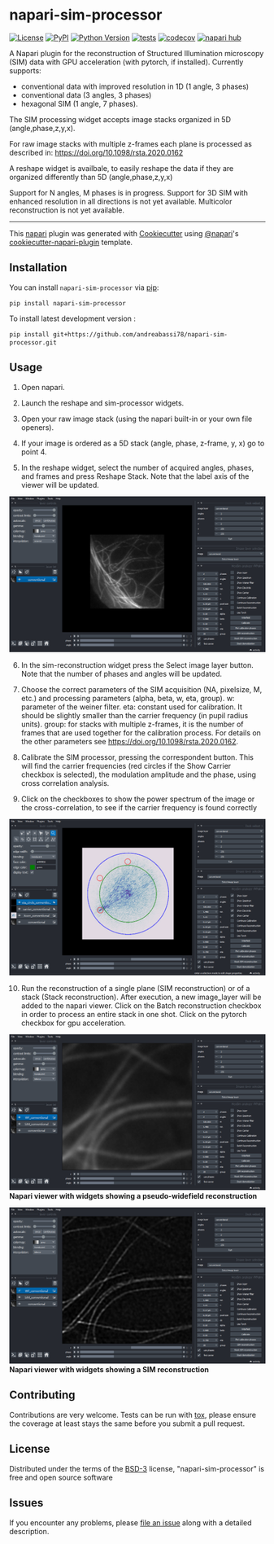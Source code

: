 # napari-sim-processor

[![License](https://img.shields.io/pypi/l/napari-sim-processor.svg?color=green)](https://github.com/andreabassi78/napari-sim-processor/raw/main/LICENSE)
[![PyPI](https://img.shields.io/pypi/v/napari-sim-processor.svg?color=green)](https://pypi.org/project/napari-sim-processor)
[![Python Version](https://img.shields.io/pypi/pyversions/napari-sim-processor.svg?color=green)](https://python.org)
[![tests](https://github.com/andreabassi78/napari-sim-processor/workflows/tests/badge.svg)](https://github.com/andreabassi78/napari-sim-processor/actions)
[![codecov](https://codecov.io/gh/andreabassi78/napari-sim-processor/branch/main/graph/badge.svg)](https://codecov.io/gh/andreabassi78/napari-sim-processor)
[![napari hub](https://img.shields.io/endpoint?url=https://api.napari-hub.org/shields/napari-sim-processor)](https://napari-hub.org/plugins/napari-sim-processor)

A Napari plugin for the reconstruction of Structured Illumination microscopy (SIM) data with GPU acceleration (with pytorch, if installed).
Currently supports:    
   - conventional data with improved resolution in 1D (1 angle, 3 phases)
   - conventional data (3 angles, 3 phases)
   - hexagonal SIM (1 angle, 7 phases).

The SIM processing widget accepts image stacks organized in 5D (angle,phase,z,y,x).

For raw image stacks with multiple z-frames each plane is processed as described in:
	https://doi.org/10.1098/rsta.2020.0162
    
A reshape widget is availbale, to easily reshape the data if they are organized differently than 5D (angle,phase,z,y,x)
    
Support for N angles, M phases is in progress.
Support for 3D SIM with enhanced resolution in all directions is not yet available.
Multicolor reconstruction is not yet available.  

----------------------------------

This [napari] plugin was generated with [Cookiecutter] using [@napari]'s [cookiecutter-napari-plugin] template.

<!--
Don't miss the full getting started guide to set up your new package:
https://github.com/napari/cookiecutter-napari-plugin#getting-started

and review the napari docs for plugin developers:
https://napari.org/plugins/index.html
-->

## Installation

You can install `napari-sim-processor` via [pip]:

    pip install napari-sim-processor


To install latest development version :

    pip install git+https://github.com/andreabassi78/napari-sim-processor.git


## Usage

1) Open napari. 

2) Launch the reshape and sim-processor widgets.

3) Open your raw image stack (using the napari built-in or your own file openers).

4) If your image is ordered as a 5D stack (angle, phase, z-frame, y, x) go to point 4. 

5) In the reshape widget, select the number of acquired angles, phases, and frames and press Reshape Stack. Note that the label axis of the viewer will be updated.

![raw](https://github.com/andreabassi78/napari-sim-processor/blob/main/images/Picture1.png)

6) In the sim-reconstruction widget press the Select image layer button. Note that the number of phases and angles will be updated. 

7) Choose the correct parameters of the SIM acquisition (NA, pixelsize, M, etc.) and processing parameters (alpha, beta, w, eta, group).
	w: parameter of the weiner filter.
	eta: constant used for calibration. It should be slightly smaller than the carrier frequency (in pupil radius units). 
	group: for stacks with multiple z-frames, it is the number of frames that are used together for the calibration process.
	For details on the other parameters see https://doi.org/10.1098/rsta.2020.0162.

8) Calibrate the SIM processor, pressing the correspondent button. This will find the carrier frequencies (red circles if the Show Carrier checkbox is selected), the modulation amplitude and the phase, using cross correlation analysis.

9) Click on the checkboxes to show the power spectrum of the image or the cross-correlation, to see if the carrier frequency is found correctly

![raw](https://github.com/andreabassi78/napari-sim-processor/blob/main/images/Picture2.png)

10) Run the reconstruction of a single plane (SIM reconstruction) or of a stack (Stack reconstruction). After execution, a new image_layer will be added to the napari viewer. Click on the Batch reconstruction checkbox in order to process an entire stack in one shot. Click on the pytorch checkbox for gpu acceleration.

![raw](https://github.com/andreabassi78/napari-sim-processor/blob/main/images/Picture3b.png)
**Napari viewer with widgets showing a pseudo-widefield reconstruction**

![raw](https://github.com/andreabassi78/napari-sim-processor/blob/main/images/Picture3.png)
**Napari viewer with widgets showing a SIM reconstruction**

## Contributing

Contributions are very welcome. Tests can be run with [tox], please ensure
the coverage at least stays the same before you submit a pull request.

## License

Distributed under the terms of the [BSD-3] license,
"napari-sim-processor" is free and open source software

## Issues

If you encounter any problems, please [file an issue] along with a detailed description.

[napari]: https://github.com/napari/napari
[Cookiecutter]: https://github.com/audreyr/cookiecutter
[@napari]: https://github.com/napari
[MIT]: http://opensource.org/licenses/MIT
[BSD-3]: http://opensource.org/licenses/BSD-3-Clause
[GNU GPL v3.0]: http://www.gnu.org/licenses/gpl-3.0.txt
[GNU LGPL v3.0]: http://www.gnu.org/licenses/lgpl-3.0.txt
[Apache Software License 2.0]: http://www.apache.org/licenses/LICENSE-2.0
[Mozilla Public License 2.0]: https://www.mozilla.org/media/MPL/2.0/index.txt
[cookiecutter-napari-plugin]: https://github.com/napari/cookiecutter-napari-plugin

[file an issue]: https://github.com/andreabassi78/napari-sim-processor/issues

[napari]: https://github.com/napari/napari
[tox]: https://tox.readthedocs.io/en/latest/
[pip]: https://pypi.org/project/pip/
[PyPI]: https://pypi.org/
